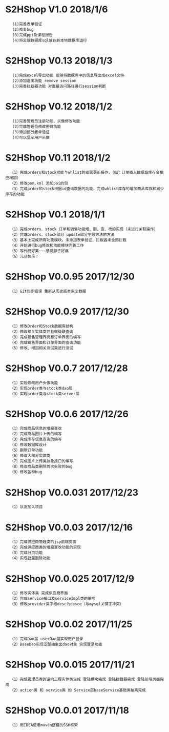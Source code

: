 # S2HShop V1.0 2018/1/6
       (1)完善表单验证
       (2)修复bug
       (3)完成ppt及课程报告
       (4)将云端数据库sql放在到本地数据库运行
      
# S2HShop V0.13 2018/1/3
       (1)完成excel导出功能 能够将数据库中的信息导出成excel文件
       (2)添加退出功能 remove session
       (3)完善拦截器功能 对直接访问路径进行session判断
     
# S2HShop V0.12 2018/1/2
       (1)完善管理员注册功能、头像修改功能
       (2)完成管理员修改密码功能
       (3)添加部分表单验证
       (4)可以显示用户头像
       
# S2HShop V0.11 2018/1/2
      （1）完成orders和stock功能与whlist的级联更新操作，（如：订单插入数据后库存会相应增加）
      （2）修改pom.xml 添加poi的包
      （3）完成order和stock根据id查询数据的功能，完成whlist库存的增加商品库存和减少库存的功能
    
# S2HShop V0.1 2018/1/1
      （1）完成orders、stock 订单和销售功能增、删、查、改的实现（未进行关联操作）
      （2）完成orders、stock部分 update部分字段方法的方法
      （3）基本上完成所有功能模块，未添加表单验证、拦截器未全部拦截
      （4）开始进行bug修改和功能模块完善工作
      （5）写代码好累~~~感觉脖子好痛
      （6）元旦快乐！
      
# S2HShop V0.0.95 2017/12/30
      （1）Git同步错误 重新从历史版本恢复数据
      
# S2HShop V0.0.9 2017/12/30
      （1）修改Order和Stock数据库结构
      （2）修改相关实体类并且做级联查询
      （3）完成销售管理界面和订单界面的编写
      （4）完成销售界面和订单界面的查询功能
      （5）修改、增加相关测试类进行测试
      
# S2HShop V0.0.7 2017/12/28
      （1）实现修改用户头像功能
      （2）实现order类与stock类dao层
      （3）实现order类与stock类server层
     
# S2HShop V0.0.6 2017/12/26
      （1）完成商品信息的增删查改
      （2）完成商品图片上传的编写
      （3）完成库存信息查询的编写
      （4）修改数据库设计
      （5）删除订单功能
      （6）修改大部分实体类
      （7）完成图片上传类抽象接口的编写
      （8）修改商品类删除两次失败的bug
      （9）修改各种bug
      
# S2HShop V0.0.031 2017/12/23
      （1）队友加入项目
     
# S2HShop V0.0.03 2017/12/16
      （1）完成供应商管理类的jsp前端页面
      （2）完成供应商类的增删查改功能的实现
      （3）完成分页功能
      （4）实现批量删除功能
# S2HShop V0.0.025 2017/12/9
      （1）修改实体类 完成供应商界面
      （2）完成service接口及serviceImpl类的编写 
      （3）修改provider类字段desc为desce（与mysql关键字冲突）
      
# S2HShop V0.0.02 2017/11/25
      （1）完成Dao层 userDao层实现用户登录 
      （2）BaseDao实现泛型抽象出dao对象 实现登录功能 
  
# S2HShop V0.0.015 2017/11/21
      （1）完成管理员类的逆向工程实体类生成 登陆模块完成 登陆拦截器完成 登陆前端页面完成 
      （2）action类 和 service类 的 Service层baseService基础类抽离完成

# S2HShop V0.0.01 2017/11/18
      （1）用IDEA使用maven搭建的SSH框架


